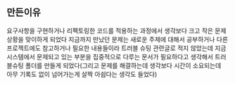 ## 만든이유
요구사항을 구현하거나 리펙토링한 코드를 적용하는 과정에서 생각보다 크고 작은 문제상황을 맞이하게 되었다
지금까지 만났던 문제는 새로운 주제에 대해서 공부하거나 다른 프로젝트에도 참고하거나 필요한 내용들이라 트러블 슈팅 관련글로 적지 않았는데
지금 시스템에서 문제되고 있는 부분을 집중적으로 다루는 문서가 필요하다고 생각해서 트러블슈팅 폴더를 만들게 되었다(그리고 문제를 해결하는데 생각보다 시간이 소요되는데 아무 기록도 없이 넘어가는게 살짝 아쉽다는 생각도 들었다)
